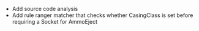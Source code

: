 ﻿* Add source code analysis
* Add rule ranger matcher that checks whether CasingClass is set before requiring a Socket for AmmoEject
